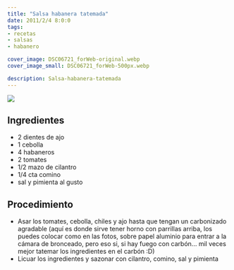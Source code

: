 ```yaml
---
title: "Salsa habanera tatemada"
date: 2011/2/4 8:0:0
tags:
- recetas
- salsas
- habanero

cover_image: DSC06721_forWeb-original.webp
cover_image_small: DSC06721_forWeb-500px.webp

description: Salsa-habanera-tatemada
---
```



[![](DSC06721_forWeb)](DSC06721_forWeb-original.webp)
<!-- 

[![](DSC06722_forWeb)](DSC06722_forWeb-original.webp) 

-->

## Ingredientes

* 2 dientes de ajo
* 1 cebolla
* 4 habaneros
* 2 tomates
* 1/2 mazo de cilantro
* 1/4 cta comino
* sal y pimienta al gusto



## Procedimiento

*   Asar los tomates, cebolla, chiles y ajo hasta que tengan un carbonizado agradable (aquí es donde sirve tener horno con parrillas arriba, los puedes colocar como en las fotos, sobre papel aluminio para entrar a la cámara de bronceado, pero eso si, si hay fuego con carbón... mil veces mejor tatemar los ingredientes en el carbón :D)
*   Licuar los ingredientes y sazonar con cilantro, comino, sal y pimienta
